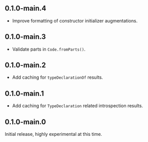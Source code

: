 ## 0.1.0-main.4

- Improve formatting of constructor initializer augmentations.

## 0.1.0-main.3

- Validate parts in `Code.fromParts()`.

## 0.1.0-main.2

- Add caching for `typeDeclarationOf` results.

## 0.1.0-main.1

- Add caching for `TypeDeclaration` related introspection results.

## 0.1.0-main.0

Initial release, highly experimental at this time.
